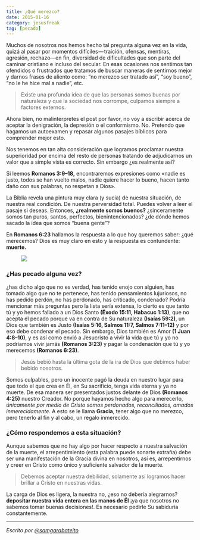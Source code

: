 ```yaml
---
title: ¿Qué merezco?
date: 2015-01-16
category: jesusfreak
tag: [pecado]
---
```


Muchos de nosotros nos hemos hecho tal pregunta alguna vez en la vida, quizá al pasar por momentos difíciles — traición, ofensas, mentiras, agresión, rechazo—en fin, diversidad de dificultades que son parte del caminar cristiano e incluso del secular. En esas ocasiones nos sentimos tan ofendidos o frustrados que tratamos de buscar maneras de sentirnos mejor y darnos frases de aliento como: “no merezco ser tratado así”, “soy bueno”, “no le he hice mal a nadie”, etc.

> Existe una profunda idea de que las personas somos buenas por naturaleza y que la sociedad nos corrompe, culpamos siempre a factores externos.

Ahora bien, no malinterpretes el post por favor, no voy a escribir acerca de aceptar la denigración, la depresión o el conformismo. No. Pretendo que hagamos un autoexamen y repasar algunos pasajes bíblicos para comprender mejor esto.

Nos tenemos en tan alta consideración que logramos proclamar nuestra superioridad por encima del resto de personas tratando de adjudicarnos un valor que a simple vista es correcto. Sin embargo ¿es realmente así?

Si leemos **Romanos 3:9–18,** encontraremos expresiones como «nadie es justo, todos se han vuelto malos, nadie quiere hacer lo bueno, hacen tanto daño con sus palabras, no respetan a Dios».

La Biblia revela una pintura muy clara (y sucia) de nuestra situación, de nuestra real condición. De nuestra perversidad total. Puedes volver a leer el pasaje si deseas. Entonces, **¿realmente somos buenos?** ¿sinceramente somos tan puros, santos, perfectos, bienintencionados? ¿de dónde hemos sacado la idea que somos “buena gente”?

En **Romanos 6:23** hallamos la respuesta a lo que hoy queremos saber: ¿qué merecemos? Dios es muy claro en esto y la respuesta es contundente: **muerte.**

<figure>

![](https://cdn-images-1.medium.com/max/800/0*WAYA-6EQdgzLYCsL.jpg)

</figure>

### ¿Has pecado alguna vez?

¿has dicho algo que no es verdad, has tenido enojo con alguien, has tomado algo que no te pertenece, has tenido pensamientos lujuriosos, no has pedido perdón, no has perdonado, has criticado, condenado? Podría mencionar más preguntas pero la lista sería extensa, lo cierto es que tanto tú y yo hemos fallado a un Dios Santo **(Éxodo 15:11, Habacuc 1:13)**, que no acepta el pecado porque va en contra de Su naturaleza **(Isaías 59:2)**, un Dios que también es Justo **(Isaías 5:16, Salmos 11:7, Salmos 7:11–12)** y por eso debe condenar el pecado. Sin embargo, Dios también es Amor **(1 Juan 4:8–10)**, y es así como envió a Jesucristo a vivir la vida que tú y yo no podríamos vivir jamás **(Romanos 3:23)** y pagar la condenación que tú y yo merecemos **(Romanos 6:23)**.

> Jesús bebió hasta la última gota de la ira de Dios que debimos haber bebido nosotros.

Somos culpables, pero un inocente pagó la deuda en nuestro lugar para que todo el que crea en Él, en Su sacrificio, tenga vida eterna y ya no muerte. De esa manera ser presentados justos delante de Dios **(Romanos 4:25)** nuestro Creador. No porque hayamos hecho algo para merecerlo, _únicamente por medio de Cristo somos perdonados, reconciliados, amados inmerecidamente._ A esto se le llama **Gracia**, tener algo que no merezco, pero tenerlo al fin y al cabo, un regalo inmerecido.

### ¿Cómo respondemos a esta situación?

Aunque sabemos que no hay algo por hacer respecto a nuestra salvación de la muerte, el arrepentimiento (esta palabra puede sonarte extraña) debe ser una manifestación de la Gracia divina en nosotros, así es, arrepentirnos y creer en Cristo como único y suficiente salvador de la muerte.

> Debemos aceptar nuestra debilidad, solamente así logramos hacer brillar a Cristo en nuestras vidas.

La carga de Dios es ligera, la nuestra no, ¿eso no debería alegrarnos? **depositar nuestra vida entera en las manos de Él** ¡ya que nosotros no sabemos tomar buenas decisiones!. Es necesario pedirle Su sabiduría constantemente.

* * *

_Escrito por_ [_@samgarabateito_](https://twitter.com/samgarabateito)
